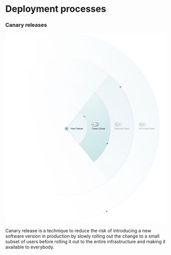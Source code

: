 # Deployment processes

### Canary releases

![](../../aaa-assets/deployment-processes-1.png)

Canary release is a technique to reduce the risk of introducing a new software version in production by slowly rolling out the change to a small subset of users before rolling it out to the entire infrastructure and making it available to everybody.
